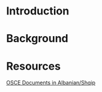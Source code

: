 # Introduction

# Background

# Resources

[OSCE Documents in Albanian/Shqip](https://www.osce.org/resources/documents?filters=%20sm_translations%3A%28sq%29&solrsort=score%20desc&rows=10)

